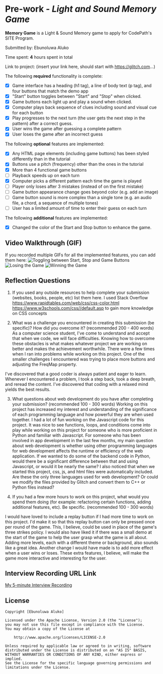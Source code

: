# Pre-work - *Light and Sound Memory Game*

**Memory Game** is a Light & Sound Memory game to apply for CodePath's SITE Program. 

Submitted by: Ebunoluwa Aluko

Time spent: **4** hours spent in total

Link to project: (insert your link here, should start with https://glitch.com...)

The following **required** functionality is complete:

* [x] Game interface has a heading (h1 tag), a line of body text (p tag), and four buttons that match the demo app
* [x] "Start" button toggles between "Start" and "Stop" when clicked. 
* [x] Game buttons each light up and play a sound when clicked. 
* [x] Computer plays back sequence of clues including sound and visual cue for each button
* [x] Play progresses to the next turn (the user gets the next step in the pattern) after a correct guess. 
* [x] User wins the game after guessing a complete pattern
* [x] User loses the game after an incorrect guess

The following **optional** features are implemented:

* [x] Any HTML page elements (including game buttons) has been styled differently than in the tutorial
* [x] Buttons use a pitch (frequency) other than the ones in the tutorial
* [x] More than 4 functional game buttons
* [ ] Playback speeds up on each turn
* [x] Computer picks a different pattern each time the game is played
* [ ] Player only loses after 3 mistakes (instead of on the first mistake)
* [ ] Game button appearance change goes beyond color (e.g. add an image)
* [ ] Game button sound is more complex than a single tone (e.g. an audio file, a chord, a sequence of multiple tones)
* [ ] User has a limited amount of time to enter their guess on each turn

The following **additional** features are implemented:

- [x] Changed the color of the Start and Stop button to enhance the game. 


## Video Walkthrough (GIF)

If you recorded multiple GIFs for all the implemented features, you can add them here:
![Toggling between Start, Stop and Game Buttons](gif1-link-here)
![Losing the Game](gif2-link-here)
![Winning the Game](gif3-link-here)


## Reflection Questions
1. If you used any outside resources to help complete your submission (websites, books, people, etc) list them here. 
I used Stack Overflow
 https://www.rapidtables.com/web/css/css-color.html 
https://www.w3schools.com/css//default.asp to gain more knowledge on CSS concepts 


2. What was a challenge you encountered in creating this submission (be specific)? How did you overcome it? (recommended 200 - 400 words) 
As a computer science student, I've come to understand and accept that when we code, we will face difficulties. Knowing how to overcome these obstacles is what makes whatever project we are working on better and makes the achievement worthwhile.
There were a few times when I ran into problems while working on this project. One of the smaller challenges I encountered was trying to place more buttons and adjusting the FreqMap property.

I've discovered that a good coder is always patient and eager to learn. Whenever I encountered a problem, I took a step back, took a deep breath, and reread the content. I've discovered that coding with a relaxed mind yields the best results.

3. What questions about web development do you have after completing your submission? (recommended 100 - 300 words) 
Working on this project has increased my interest and understanding of the significance of each programming language and how powerful they are when used together. 
I had a lot of fun working on the Javascript code for this project. It was nice to see functions, loops, and conditions come into play while working on this project for someone who is more proficient in Python and familiar with Javascript.
For someone who has been involved in app development in the last few months, my main question about web development is whether using other programming languages for web development affects the runtime or efficiency of the web application.
If we wanted to do some of the backend code in Python, would there be a significant difference between that and using Javascript, or would it be nearly the same? I also noticed that when we started this project, css, js, and html files were automatically included. Are these the only three languages used for web development? Or could we modify the files provided by Glitch and convert them to C++ or Python files instead?

4. If you had a few more hours to work on this project, what would you spend them doing (for example: refactoring certain functions, adding additional features, etc). Be specific. (recommended 100 - 300 words) 

I would have loved to include a replay button if I had more time to work on this project. I'd make it so that this replay button can only be pressed once per round of the game. This, I believe, could be used in place of the game's three strikes policy.
I would also have liked it if there was a small demo at the start of the game to help the user grasp what the game is all about.
Adding more levels, each with a different theme or background, also sounds like a great idea. Another change I would have made is to add more effect when a user wins or loses. These extra features, I believe, will make the game more interactive and interesting for the user.



## Interview Recording URL Link

[My 5-minute Interview Recording](your-link-here)


## License

    Copyright [Ebunoluwa Aluko]

    Licensed under the Apache License, Version 2.0 (the "License");
    you may not use this file except in compliance with the License.
    You may obtain a copy of the License at

        http://www.apache.org/licenses/LICENSE-2.0

    Unless required by applicable law or agreed to in writing, software
    distributed under the License is distributed on an "AS IS" BASIS,
    WITHOUT WARRANTIES OR CONDITIONS OF ANY KIND, either express or implied.
    See the License for the specific language governing permissions and
    limitations under the License.
